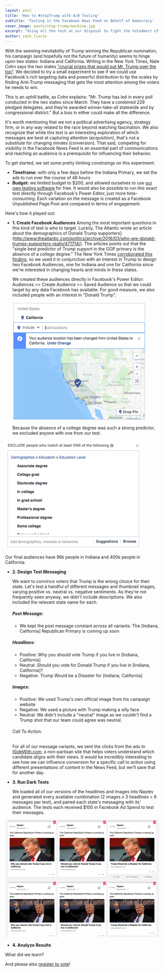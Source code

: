 ```yaml
---
layout: post
title: 'How to #stopTrump with A/B Testing'
subtitle: 'Testing in the Facebook News Feed on Behalf of Democracy'
cover_image: posts/stop-trump/machine.jpg
excerpt: "Using all the tech at our disposal to fight the Voledmort of our times."
author: zack_liscio
---
```


With the seeming inevitability of Trump winning the Republican nomination, his campaign (and hopefully not the future of humanity) seems to hinge upon two states: Indiana and California. Writing in the New York Times, Nate Cohn says the two states ["crucial prizes that would put Mr. Trump over the top"](http://www.nytimes.com/2016/04/27/upshot/why-donald-trump-is-probably-two-states-from-victory.html). We decided to try a small experiment to see if we could use Facebook's rich targeting data and powerful distribution to tip the scales by finding Anti-Trump messaging that gets the most attention among the voters he needs to win. 

This is an uphill battle, as Cohn explains: "Mr. Trump has led in every poll conducted in the two states since March. They have a combined 229 pledged delegates, and they’re awarded winner-take-all statewide and by congressional district." But a loss in either could make all the difference.

It's worth mentioning that we not a political advertising agency, strategy firm, or in any way related to the race beyond watching fascination. We also recognize that while this test is an interesting exploration of which messages are best at capturing attention (acquisition), that's not a substitute for changing mindes (conversion). That said, competing for visibility in the Facebook News Feed is an essential part of communications and reaching an audience is a prerequisite for influencing their behavior.

To get started, we set some pretty limiting constraings on this experiment:
* **Timeframe:** with only a few days before the Indiana Primary, we set the ads to run over the course of 48 hours
* **Budget:** we limited budget to $200, and allowed ourselves to use <a href='https://www.naytev.com' target="_blank">our own testing software</a> for free. It would also be possible to run this exact test directly through Facebook's Power Editor, just more time-consuming. Each variation on the message is created as a Facebook Unpublished Page Post and compared in terms of engagement.

Here's how it played out:

* **1. Create Facebook Audiences**
  Among the most important questions in this kind of test is who to target. Luckily, The Atlantic wrote an article about the demographics of Donald Trump supporters](http://www.theatlantic.com/politics/archive/2016/03/who-are-donald-trumps-supporters-really/471714/). The articles points out that the "single best predictor of Trump support in the GOP primary is the absence of a college degree." The New York Times [corroborated this finding](http://www.nytimes.com/2016/03/13/upshot/the-geography-of-trumpism.html), so we used it in conjunction with an Interest in Trump to design two Facebook Audiences, one for Indiana and one for California since we're interested in changing hearts and minds in these states.

  We created these audiences directly in Facebook's Power Editor: Audiences >> Create Audience >> Saved Audience so that we could target by any data Facebook has available. For good measure, we also included people with an interest in "Donald Trump".

  <div class="full zoomable"><img src="/images/posts/stop-trump/californiaresidents.png"></div>

  Because the absence of a college degree was such a strong predictor, we excluded anyone with one from our test.

<div class="full zoomable"><img src="/images/posts/stop-trump/education.png"></div>

  Our final audiences have 96k people in Indiana and 400k people in California.

* **2. Design Test Messaging**

  We want to convince voters that Trump is the wrong choice for their state. Let's test a handful of different messages and thumbnail images, varying positive vs. neutral vs. negative sentiments. As they're not frequently seen anyway, we didn't include descriptions. We also included the relevant state name for each.

  ##### Post Message:
  - We kept the post message constant across all variants: The [Indiana, California] Republican Primary is coming up soon

  ##### Headlines:
  - Positive: Why you should vote Trump if you live in [Indiana, California]
  - Neutral: Should you vote for Donald Trump if you live in [Indiana, California]?
  - Negative: Trump Would be a Disaster for [Indiana, California]

  ##### Images:
  - Positive: We used Trump's own official image from his campaign website
  - Negative: We used a picture with Trump making a silly face
  - Neutral: We didn't include a "neutral" image as we couldn't find a Trump shot that our team could agree was neutral.

  ###### Call To Action:
  For all of our message variants, we sent the clicks from the ads to [ISideWith.com](https://www.isidewith.com/), a non-partisan site that helps voters understand which candidate aligns with their views. It would be incredibly interesting to see how we can influence conversion for a specific call to action using different presentations of content in the News Feed, but we'll save that for another day.

* **3. Run Dark Tests**

  We loaded all of our versions of the headlines and images into Naytev and generated every available combination (2 images x 3 headlines = 6 messages per test), and paired each state's messaging with its' audience. The tests each received $100 in Facebook Ad Spend to test their messages.

<div class="full zoomable"><img src="/images/posts/stop-trump/california.png"></div>

* **4. Analyze Results**

What did we learn?

And please also [register to vote](https://www.usa.gov/register-to-vote)!